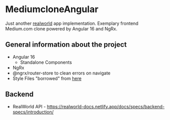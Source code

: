 # MediumcloneAngular

Just another [realworld](https://github.com/gothinkster/realworld) app implementation. Exemplary frontend Medium.com clone powered by Angular 16 and NgRx.

## General information about the project

- Angular 16
  - Standalone Components
- NgRx
- @ngrx/router-store to clean errors on navigate
- Style Files "borrowed" from [here](https://demo.productionready.io/main.css)

## Backend

- RealWorld API - https://realworld-docs.netlify.app/docs/specs/backend-specs/introduction/
